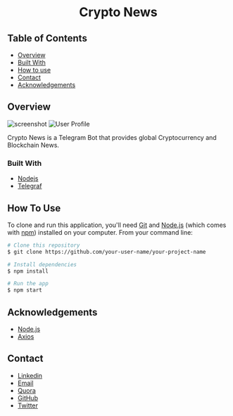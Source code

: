 
<!-- Please update value in the {}  -->

<h1 align="center">Crypto News</h1>


<!-- TABLE OF CONTENTS -->

## Table of Contents

- [Overview](#overview)
- [Built With](#built-with)
- [How to use](#how-to-use)
- [Contact](#contact)
- [Acknowledgements](#acknowledgements)

<!-- OVERVIEW -->

## Overview


![screenshot](https://i.ibb.co/zHKkvcR/overview-image-uploader.jpg)
![User Profile](https://i.ibb.co/LvKH1dF/image-uploader-overview2.jpg)



Crypto News is a Telegram Bot that provides global Cryptocurrency and Blockchain News.


### Built With

<!-- This section should list any major frameworks that you built your project using. Here are a few examples.-->

- [Nodejs](https://nodejs.org/)
- [Telegraf](https://telegraf.js.org/)




## How To Use

<!-- Example: -->

To clone and run this application, you'll need [Git](https://git-scm.com) and [Node.js](https://nodejs.org/en/download/) (which comes with [npm](http://npmjs.com)) installed on your computer. From your command line:

```bash
# Clone this repository
$ git clone https://github.com/your-user-name/your-project-name

# Install dependencies
$ npm install

# Run the app
$ npm start
```

## Acknowledgements
<!-- This section should list any articles or add-ons/plugins that helps you to complete the project. This is optional but it will help you in the future. For example -->
- [Node.js](https://nodejs.org/)
- [Axios](https://www.npmjs.com/package/axios)


## Contact
- [Linkedin](https://www.linkedin.com/in/thomas-sentre-20035b1b7)
- [Email](info3thomas@gmail.com)
- [Quora](https://fr.quora.com/profile/Thomas-Sentre)
- [GitHub](https://github.com/Thomas-Max99)
- [Twitter](https://twitter.com/info3thomas)


